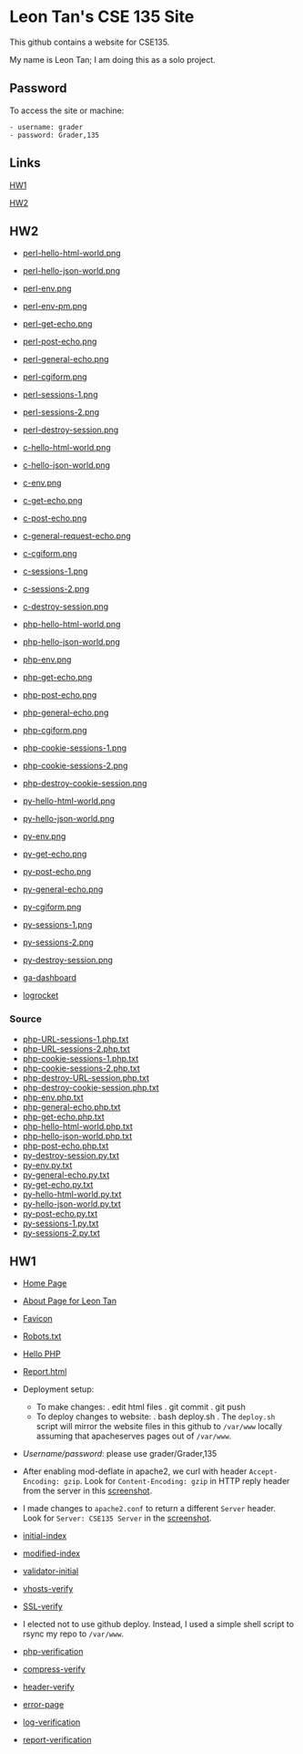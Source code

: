 # Leon Tan's CSE 135 Site

This github contains a website for CSE135.

My name is Leon Tan; I am doing this as a solo project.

## Password

To access the site or machine:

	- username: grader
	- password: Grader,135

## Links

[HW1](#hw1)

[HW2](#hw2)

## HW2
* [perl-hello-html-world.png](http://cse135byleon.site/screenshots.hw2/perl-hello-html-world.png)
* [perl-hello-json-world.png](http://cse135byleon.site/screenshots.hw2/perl-hello-json-world.png)
* [perl-env.png](http://cse135byleon.site/screenshots.hw2/perl-env.png)
* [perl-env-pm.png](http://cse135byleon.site/screenshots.hw2/perl-env-pm.png)
* [perl-get-echo.png](http://cse135byleon.site/screenshots.hw2/perl-get-echo.png)
* [perl-post-echo.png](http://cse135byleon.site/screenshots.hw2/perl-post-echo.png)
* [perl-general-echo.png](http://cse135byleon.site/screenshots.hw2/perl-general-echo.png)
* [perl-cgiform.png](http://cse135byleon.site/screenshots.hw2/perl-cgiform.png)
* [perl-sessions-1.png](http://cse135byleon.site/screenshots.hw2/perl-sessions-1.png)
* [perl-sessions-2.png](http://cse135byleon.site/screenshots.hw2/perl-sessions-2.png)
* [perl-destroy-session.png](http://cse135byleon.site/screenshots.hw2/perl-destroy-session.png)

* [c-hello-html-world.png](http://cse135byleon.site/screenshots.hw2/c-hello-html-world.png)
* [c-hello-json-world.png](http://cse135byleon.site/screenshots.hw2/c-hello-json-world.png)
* [c-env.png](http://cse135byleon.site/screenshots.hw2/c-env.png)
* [c-get-echo.png](http://cse135byleon.site/screenshots.hw2/c-get-echo.png)
* [c-post-echo.png](http://cse135byleon.site/screenshots.hw2/c-post-echo.png)
* [c-general-request-echo.png](http://cse135byleon.site/screenshots.hw2/c-general-request-echo.png)
* [c-cgiform.png](http://cse135byleon.site/screenshots.hw2/c-cgiform.png)
* [c-sessions-1.png](http://cse135byleon.site/screenshots.hw2/c-sessions-1.png)
* [c-sessions-2.png](http://cse135byleon.site/screenshots.hw2/c-sessions-2.png)
* [c-destroy-session.png](http://cse135byleon.site/screenshots.hw2/c-destroy-session.png)

* [php-hello-html-world.png](http://cse135byleon.site/screenshots.hw2/php-hello-html-world.png)

* [php-hello-json-world.png](http://cse135byleon.site/screenshots.hw2/php-hello-json-world.png)
* [php-env.png](http://cse135byleon.site/screenshots.hw2/php-env.png)
* [php-get-echo.png](http://cse135byleon.site/screenshots.hw2/php-get-echo.png)
* [php-post-echo.png](http://cse135byleon.site/screenshots.hw2/php-post-echo.png)
* [php-general-echo.png](http://cse135byleon.site/screenshots.hw2/php-general-echo.png)
* [php-cgiform.png](http://cse135byleon.site/screenshots.hw2/php-cgiform.png)
* [php-cookie-sessions-1.png](http://cse135byleon.site/screenshots.hw2/php-cookie-sessions-1.png)
* [php-cookie-sessions-2.png](http://cse135byleon.site/screenshots.hw2/php-cookie-sessions-2.png)
* [php-destroy-cookie-session.png](http://cse135byleon.site/screenshots.hw2/php-destroy-cookie-session.png)

* [py-hello-html-world.png](http://cse135byleon.site/screenshots.hw2/py-hello-html-world.png)
* [py-hello-json-world.png](http://cse135byleon.site/screenshots.hw2/py-hello-json-world.png)
* [py-env.png](http://cse135byleon.site/screenshots.hw2/py-env.png)
* [py-get-echo.png](http://cse135byleon.site/screenshots.hw2/py-get-echo.png)
* [py-post-echo.png](http://cse135byleon.site/screenshots.hw2/py-post-echo.png)
* [py-general-echo.png](http://cse135byleon.site/screenshots.hw2/py-general-echo.png)
* [py-cgiform.png](http://cse135byleon.site/screenshots.hw2/py-cgiform.png)
* [py-sessions-1.png](http://cse135byleon.site/screenshots.hw2/py-sessions-1.png)
* [py-sessions-2.png](http://cse135byleon.site/screenshots.hw2/py-sessions-2.png)
* [py-destroy-session.png](http://cse135byleon.site/screenshots.hw2/py-destroy-session.png)

* [ga-dashboard](http://cse135byleon.site/screenshots.hw2/ga-dashboard.png)

* [logrocket](http://cse135byleon.site/screenshots.hw2/logrocket.png)

### Source

* [php-URL-sessions-1.php.txt](http:/cse135byleon.site/src/php-URL-sessions-1.php.txt)
* [php-URL-sessions-2.php.txt](http:/cse135byleon.site/src/php-URL-sessions-2.php.txt)
* [php-cookie-sessions-1.php.txt](http:/cse135byleon.site/src/php-cookie-sessions-1.php.txt)
* [php-cookie-sessions-2.php.txt](http:/cse135byleon.site/src/php-cookie-sessions-2.php.txt)
* [php-destroy-URL-session.php.txt](http:/cse135byleon.site/src/php-destroy-URL-session.php.txt)
* [php-destroy-cookie-session.php.txt](http:/cse135byleon.site/src/php-destroy-cookie-session.php.txt)
* [php-env.php.txt](http:/cse135byleon.site/src/php-env.php.txt)
* [php-general-echo.php.txt](http:/cse135byleon.site/src/php-general-echo.php.txt)
* [php-get-echo.php.txt](http:/cse135byleon.site/src/php-get-echo.php.txt)
* [php-hello-html-world.php.txt](http:/cse135byleon.site/src/php-hello-html-world.php.txt)
* [php-hello-json-world.php.txt](http:/cse135byleon.site/src/php-hello-json-world.php.txt)
* [php-post-echo.php.txt](http:/cse135byleon.site/src/php-post-echo.php.txt)
* [py-destroy-session.py.txt](http:/cse135byleon.site/src/py-destroy-session.py.txt)
* [py-env.py.txt](http:/cse135byleon.site/src/py-env.py.txt)
* [py-general-echo.py.txt](http:/cse135byleon.site/src/py-general-echo.py.txt)
* [py-get-echo.py.txt](http:/cse135byleon.site/src/py-get-echo.py.txt)
* [py-hello-html-world.py.txt](http:/cse135byleon.site/src/py-hello-html-world.py.txt)
* [py-hello-json-world.py.txt](http:/cse135byleon.site/src/py-hello-json-world.py.txt)
* [py-post-echo.py.txt](http:/cse135byleon.site/src/py-post-echo.py.txt)
* [py-sessions-1.py.txt](http:/cse135byleon.site/src/py-sessions-1.py.txt)
* [py-sessions-2.py.txt](http:/cse135byleon.site/src/py-sessions-2.py.txt)

## HW1

* [Home Page](http://cse135byleon.site/)

* [About Page for Leon Tan](http://cse135byleon/members/leontan.html)

* [Favicon](http://cse135byleon.site/favicon.ico)

* [Robots.txt](http://cse135byleon.site/rebots.txt)

* [Hello PHP](http://cse135byleon.site/hello.php)

* [Report.html](http://cse135byleon.site/report.html)

* Deployment setup:
   - To make changes:
       . edit html files
       . git commit
       . git push
   - To deploy changes to website:
       . bash deploy.sh
       . The `deploy.sh` script will mirror the website files in this
         github to `/var/www` locally assuming that apacheserves pages
	 out of `/var/www`.

* *Username/password*: please use grader/Grader,135

* After enabling mod-deflate in apache2, we curl with header
   `Accept-Encoding: gzip`. Look for `Content-Encoding: gzip` in HTTP
   reply header from the server in this
   [screenshot](http://cse135byleon.site/screenshots.hw1/compression-verify.png).

* I made changes to `apache2.conf` to return a different `Server`
   header.  Look for `Server: CSE135 Server` in the
   [screenshot](http://cse135byleon.site/screenshots.hw1/header-verify.png).

* [initial-index](http://cse135byleon.site/screenshots.hw1/initial-index.jpg)

* [modified-index](http://cse135byleon.site/screenshots.hw1/modified-index.png)

* [validator-initial](http://cse135byleon.site/screenshots.hw1/validator-initial.png)

* [vhosts-verify](http://cse135byleon.site/screenshots.hw1/vhosts-verify.png)

* [SSL-verify](http://cse135byleon.site/screenshots.hw1/SSL-verify.png)

* I elected not to use github deploy. Instead, I used a simple shell script to rsync
    my repo to `/var/www`.

* [php-verification](http://cse135byleon.site/screenshots.hw1/php-verification.jpg)

* [compress-verify](http://cse135byleon.site/screenshots.hw1/compress-verify.png)

* [header-verify](http://cse135byleon.site/screenshots.hw1/header-verify.png)

* [error-page](http://cse135byleon.site/screenshots.hw1/error-page.png)

* [log-verification](http://cse135byleon.site/screenshots.hw1/log-verification.png)

* [report-verification](http://cse135byleon.site/screenshots.hw1/report-verification.png)
